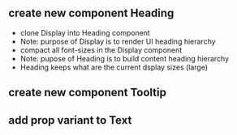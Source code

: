 ## create new component Heading

- clone Display into Heading component
- Note: purpose of Display is to render UI heading hierarchy
- compact all font-sizes in the Display component
- Note: pupose of Heading is to build content heading hierarchy
- Heading keeps what are the current dsplay sizes (large)

## create new component Tooltip

## add prop variant to Text
